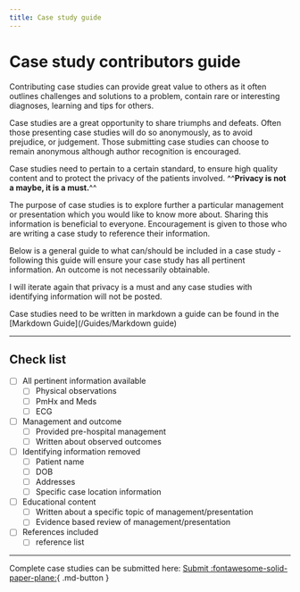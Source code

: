```yaml
---
title: Case study guide
---
```

# Case study contributors guide

Contributing case studies can provide great value to others as it often outlines challenges and solutions to a problem, contain rare or interesting diagnoses, learning and tips for others. 

Case studies are a great opportunity to share triumphs and defeats. Often those presenting case studies will do so anonymously, as to avoid prejudice, or judgement. Those submitting case studies can choose to remain anonymous although author recognition is encouraged.

Case studies need to pertain to a certain standard, to ensure high quality content and to protect the privacy of the patients involved. ^^**Privacy is not a maybe, it is a must.**^^

The purpose of case studies is to explore further a particular management or presentation which you would like to know more about. Sharing this information is beneficial to everyone.
Encouragement is given to those who are writing a case study to reference their information.

Below is a general guide to what can/should be included in a case study - following this guide will ensure your case study has all pertinent information. An outcome is not necessarily obtainable. 

I will iterate again that privacy is a must and any case studies with identifying information will not be posted. 

Case studies need to be written in markdown a guide can be found in the [Markdown Guide](/Guides/Markdown guide)

---
## **Check list**

- [ ] All pertinent information available
	- [ ] Physical observations
	- [ ] PmHx and Meds
	- [ ] ECG
- [ ] Management and outcome
	- [ ] Provided pre-hospital management
	- [ ] Written about observed outcomes
- [ ] Identifying information removed
	- [ ] Patient name
	- [ ] DOB
	- [ ] Addresses
	- [ ] Specific case location information
- [ ] Educational content
	- [ ] Written about a specific topic of management/presentation
	- [ ] Evidence based review of management/presentation
- [ ] References included
	- [ ] reference list

--- 

Complete case studies can be submitted here: [Submit :fontawesome-solid-paper-plane:](mailto:submissions@penrith.education){ .md-button }